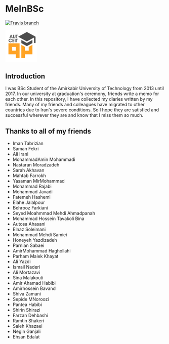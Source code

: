 # MeInBSc
[![Travis branch](https://img.shields.io/travis/com/1995parham/MeInBSc/master.svg?style=flat-square)](https://travis-ci.com/1995parham/MeInBSc)

<img src="assets/img/logo.png" width="100px">

## Introduction
I was BSc Student of the Amirkabir University of Technology from 2013 until 2017.
In our university at graduation's ceremony, friends write a memo for each other. In this repository, I have collected my diaries written by my friends.
Many of my friends and colleagues have migrated to other countries due to Iran's severe conditions. So I hope they are satisfied and successful wherever they are and know that I miss them so much.

## Thanks to all of my friends

* Iman Tabrizian
* Saman Fekri
* Ali Irani
* MohammadAmin Mohammadi
* Nastaran Moradzadeh
* Sarah Akhavan
* Mahtab Farrokh
* Yasaman MirMohammad
* Mohammad Rajabi
* Mohammad Javadi
* Fatemeh Hashemi
* Elahe Jalalpour
* Behrooz Farkiani
* Seyed Moahmmad Mehdi Ahmadpanah
* Mohammad Hossein Tavakoli Bina
* Autosa Ahasani
* Elnaz Soleimani
* Mohammad Mehdi Samiei
* Honeyeh Yazdizadeh
* Parnian Sabaei
* AmirMohammad Haghollahi
* Parham Malek Khayat
* Ali Yazdi
* Ismail Naderi
* Ali Mortazavi
* Sina Malakouti
* Amir Ahamad Habibi
* Amirhossein Bavand
* Shiva Zamani
* Sepide MNoroozi
* Pantea Habibi
* Shirin Shirazi
* Farzan Dehbashi
* Ramtin Shakeri
* Saleh Khazaei
* Negin Ganjali
* Ehsan Edalat
